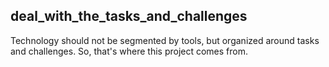 ## deal_with_the_tasks_and_challenges

Technology should not be segmented by tools, but organized around tasks and challenges. So, that's where this project comes from.













